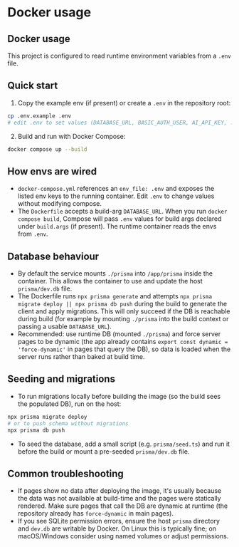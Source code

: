 # Docker usage

## Docker usage

This project is configured to read runtime environment variables from a `.env` file.

## Quick start

1. Copy the example env (if present) or create a `.env` in the repository root:

```bash
cp .env.example .env
# edit .env to set values (DATABASE_URL, BASIC_AUTH_USER, AI_API_KEY, ...)
```

2. Build and run with Docker Compose:

```bash
docker compose up --build
```

## How envs are wired

- `docker-compose.yml` references an `env_file: .env` and exposes the listed env keys to the running container. Edit `.env` to change values without modifying compose.
- The `Dockerfile` accepts a build-arg `DATABASE_URL`. When you run `docker compose build`, Compose will pass `.env` values for build args declared under `build.args` (if present). The runtime container reads the envs from `.env`.

## Database behaviour

- By default the service mounts `./prisma` into `/app/prisma` inside the container. This allows the container to use and update the host `prisma/dev.db` file.
- The Dockerfile runs `npx prisma generate` and attempts `npx prisma migrate deploy || npx prisma db push` during the build to generate the client and apply migrations. This will only succeed if the DB is reachable during build (for example by mounting `./prisma` into the build context or passing a usable `DATABASE_URL`).
- Recommended: use runtime DB (mounted `./prisma`) and force server pages to be dynamic (the app already contains `export const dynamic = 'force-dynamic'` in pages that query the DB), so data is loaded when the server runs rather than baked at build time.

## Seeding and migrations

- To run migrations locally before building the image (so the build sees the populated DB), run on the host:

```bash
npx prisma migrate deploy
# or to push schema without migrations
npx prisma db push
```

- To seed the database, add a small script (e.g. `prisma/seed.ts`) and run it before the build or mount a pre-seeded `prisma/dev.db` file.

## Common troubleshooting

- If pages show no data after deploying the image, it's usually because the data was not available at build-time and the pages were statically rendered. Make sure pages that call the DB are dynamic at runtime (the repository already has `force-dynamic` in main pages).
- If you see SQLite permission errors, ensure the host `prisma` directory and `dev.db` are writable by Docker. On Linux this is typically fine; on macOS/Windows consider using named volumes or adjust permissions.
